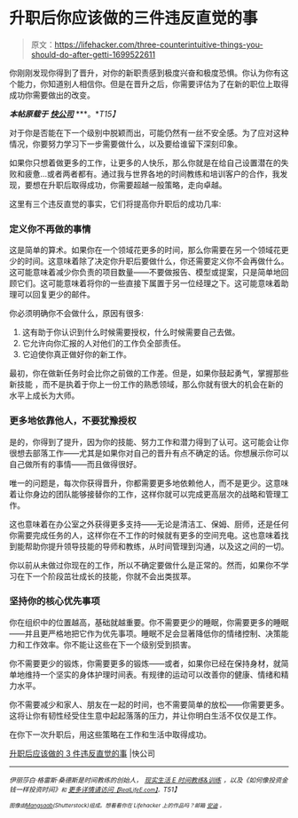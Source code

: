 # 升职后你应该做的三件违反直觉的事

> 原文：<https://lifehacker.com/three-counterintuitive-things-you-should-do-after-getti-1699522611>

你刚刚发现你得到了晋升，对你的新职责感到极度兴奋和极度恐惧。你认为你有这个能力，你知道别人相信你。但是在晋升之后，你需要评估为了在新的职位上取得成功你需要做出的改变。



***本帖原载于*** [***快公司***](http://www.fastcompany.com/3044962/hit-the-ground-running/3-counterintuitive-things-you-should-do-after-you-get-a-promotion) ***。**T15】*

对于你是否能在下一个级别中脱颖而出，可能仍然有一丝不安全感。为了应对这种情况，你要努力学习下一步需要做什么，以及要给谁留下深刻印象。

如果你只想着做更多的工作，让更多的人快乐，那么你就是在给自己设置潜在的失败和疲惫...或者两者都有。通过我与世界各地的时间教练和培训客户的合作，我发现，要想在升职后取得成功，你需要超越一般策略，走向卓越。

这里有三个违反直觉的事实，它们将提高你升职后的成功几率:

### 定义你不再做的事情

这是简单的算术。如果你在一个领域花更多的时间，那么你需要在另一个领域花更少的时间。这意味着除了决定你升职后要做什么，你还需要定义你不会再做什么。这可能意味着减少你负责的项目数量——不要做报告、模型或提案，只是简单地回顾它们。这可能意味着将你的一些直接下属置于另一位经理之下。这可能意味着助理可以回复更少的邮件。

你必须明确你不会做什么，原因有很多:

1.  这有助于你认识到什么时候需要授权，什么时候需要自己去做。
2.  它允许向你汇报的人对他们的工作负全部责任。
3.  它迫使你真正做好你的新工作。

最初，你在做新任务时会比你之前做的工作差。但是，如果你鼓起勇气，掌握那些新技能 ，而不是执着于你上一份工作的熟悉领域，那么你就有很大的机会在新的水平上成长为大师。

### 更多地依靠他人，不要犹豫授权

是的，你得到了提升，因为你的技能、努力工作和潜力得到了认可。这可能会让你很想去部落工作——尤其是如果你对自己的晋升有点不确定的话。你想展示你可以自己做所有的事情——而且做得很好。

唯一的问题是，每次你获得晋升，你都需要更多地依赖他人，而不是更少。这意味着让你身边的团队能够接替你的工作，这样你就可以完成更高层次的战略和管理工作。

这也意味着在办公室之外获得更多支持——无论是清洁工、保姆、厨师，还是任何你需要完成任务的人，这样你在不工作的时候就有更多的空间充电。这也意味着找到能帮助你提升领导技能的导师和教练，从时间管理到沟通，以及这之间的一切。

你以前从未做过你现在的工作，所以不确定要做什么是正常的。然而，如果你不学习在下一个阶段茁壮成长的技能，你就不会出类拔萃。

### 坚持你的核心优先事项

你在组织中的位置越高，基础就越重要。你不需要更少的睡眠，你需要更多的睡眠——并且更严格地把它作为优先事项。睡眠不足会显著降低你的情绪控制、决策能力和工作效率。你不能让这些在下一个级别受到损害。

你不需要更少的锻炼，你需要更多的锻炼——或者，如果你已经在保持身材，就简单地维持一个坚实的身体护理时间表。有规律的运动可以改善你的健康、情绪和精力水平。

你不需要减少和家人、朋友在一起的时间，也不需要简单的放松——你需要更多。这将让你有韧性经受住生意中起起落落的压力，并让你明白生活不仅仅是工作。

在你下一次升职后，用这些策略在工作和生活中取得成功。

[升职后应该做的 3 件违反直觉的事](http://www.fastcompany.com/3044962/hit-the-ground-running/3-counterintuitive-things-you-should-do-after-you-get-a-promotion) |快公司

* * *

*<small>伊丽莎白·格雷斯·桑德斯是时间教练的创始人，</small>* [*<small>现实生活 E 时间教练&训练</small>*](http://www.reallifee.com/coaching) *<small>，以及《如何像投资金钱一样投资时间》</small>*[*<small></small>*](http://www.amazon.com/Invest-Your-Time-Like-Money-ebook/dp/B00RZZA64I/?asc_campaign=InlineText&asc_refurl=https://lifehacker.com/three-counterintuitive-things-you-should-do-after-getti-1699522611&asc_source=&tag=kinjalifehackerlink-20)<small>*<small>和</small>* [*更多详情请访问*](http://www.amazon.com/Secrets-Effective-Time-%2BInvestment-ebook/dp/B00AN7MSA0/ref%3Dtmm_kin_title_0?asc_campaign=InlineText&asc_refurl=https://lifehacker.com/three-counterintuitive-things-you-should-do-after-getti-1699522611&asc_source=&tag=kinjalifehackerlink-20)[*<small>【RealLifeE.com】</small>*](http://reallifee.com/)*<small>。</small>T51】*</small>

<small>*<small>图像由</small>*[*<small>Mangsaab</small>*](http://www.shutterstock.com/pic-200099633/stock-vector-businessman-on-the-top-peak-and-finding-the-next-target-business-target-and-leadership-concept.html)*<small>(Shutterstock)组成。想看看你在 Lifehacker 上的作品吗？邮箱</small>* [*<small>安迪</small>*](mailto:andy@lifehacker.com) *<small>。</small>*</small>

<small></small>